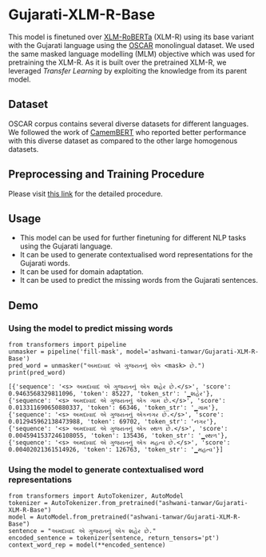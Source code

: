 # Gujarati-XLM-R-Base

This model is finetuned over [XLM-RoBERTa](https://huggingface.co/xlm-roberta-base) (XLM-R) using its base variant with the Gujarati language using the [OSCAR](https://oscar-corpus.com/) monolingual dataset. We used the same masked language modelling (MLM) objective which was used for pretraining the XLM-R. As it is built over the pretrained XLM-R, we leveraged *Transfer Learning* by exploiting the knowledge from its parent model.

## Dataset
OSCAR corpus contains several diverse datasets for different languages. We followed the work of [CamemBERT](https://www.aclweb.org/anthology/2020.acl-main.645/) who reported better performance with this diverse dataset as compared to the other large homogenous datasets. 

## Preprocessing and Training Procedure
Please visit [this link](https://github.com/ashwanitanwar/nmt-transfer-learning-xlm-r#6-finetuning-xlm-r) for the detailed procedure.

## Usage
- This model can be used for further finetuning for different NLP tasks using the Gujarati language.
- It can be used to generate contextualised word representations for the Gujarati words.
- It can be used for domain adaptation.
- It can be used to predict the missing words from the Gujarati sentences.

## Demo
 ### Using the model to predict missing words
   ```
   from transformers import pipeline
   unmasker = pipeline('fill-mask', model='ashwani-tanwar/Gujarati-XLM-R-Base')
   pred_word = unmasker("અમદાવાદ એ ગુજરાતનું એક <mask> છે.")
   print(pred_word) 
   ```
   ```
  [{'sequence': '<s> અમદાવાદ એ ગુજરાતનું એક શહેર છે.</s>', 'score': 0.9463568329811096, 'token': 85227, 'token_str': '▁શહેર'}, 
  {'sequence': '<s> અમદાવાદ એ ગુજરાતનું એક ગામ છે.</s>', 'score': 0.013311690650880337, 'token': 66346, 'token_str': '▁ગામ'}, 
  {'sequence': '<s> અમદાવાદ એ ગુજરાતનું એકનગર છે.</s>', 'score': 0.012945962138473988, 'token': 69702, 'token_str': 'નગર'}, 
  {'sequence': '<s> અમદાવાદ એ ગુજરાતનું એક સ્થળ છે.</s>', 'score': 0.0045941537246108055, 'token': 135436, 'token_str': '▁સ્થળ'}, 
  {'sequence': '<s> અમદાવાદ એ ગુજરાતનું એક મહત્વ છે.</s>', 'score': 0.00402021361514926, 'token': 126763, 'token_str': '▁મહત્વ'}]
   ```
 ### Using the model to generate contextualised word representations
  ```
  from transformers import AutoTokenizer, AutoModel
  tokenizer = AutoTokenizer.from_pretrained("ashwani-tanwar/Gujarati-XLM-R-Base")
  model = AutoModel.from_pretrained("ashwani-tanwar/Gujarati-XLM-R-Base")
  sentence = "અમદાવાદ એ ગુજરાતનું એક શહેર છે."
  encoded_sentence = tokenizer(sentence, return_tensors='pt')
  context_word_rep = model(**encoded_sentence)
  ```
